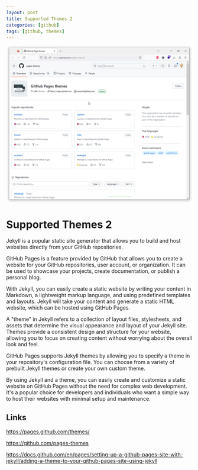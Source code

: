 ```yaml
---
layout: post
title: Supported Themes 2
categories: [github]
tags: [github, themes]
---
```

![](../pics/20230705142037_github_themes.png)

# Supported Themes 2

Jekyll is a popular static site generator that allows you to build and host websites directly from your GitHub repositories.

GitHub Pages is a feature provided by GitHub that allows you to create a website for your GitHub repositories, user account, or organization. It can be used to showcase your projects, create documentation, or publish a personal blog.

With Jekyll, you can easily create a static website by writing your content in Markdown, a lightweight markup language, and using predefined templates and layouts. Jekyll will take your content and generate a static HTML website, which can be hosted using GitHub Pages.

A "theme" in Jekyll refers to a collection of layout files, stylesheets, and assets that determine the visual appearance and layout of your Jekyll site. Themes provide a consistent design and structure for your website, allowing you to focus on creating content without worrying about the overall look and feel.

GitHub Pages supports Jekyll themes by allowing you to specify a theme in your repository's configuration file. You can choose from a variety of prebuilt Jekyll themes or create your own custom theme.

By using Jekyll and a theme, you can easily create and customize a static website on GitHub Pages without the need for complex web development. It's a popular choice for developers and individuals who want a simple way to host their websites with minimal setup and maintenance.

## Links 

<https://pages.github.com/themes/>

<https://github.com/pages-themes>

<https://docs.github.com/en/pages/setting-up-a-github-pages-site-with-jekyll/adding-a-theme-to-your-github-pages-site-using-jekyll>
